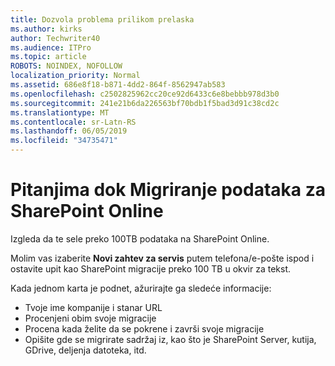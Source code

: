 ```yaml
---
title: Dozvola problema prilikom prelaska
ms.author: kirks
author: Techwriter40
ms.audience: ITPro
ms.topic: article
ROBOTS: NOINDEX, NOFOLLOW
localization_priority: Normal
ms.assetid: 686e8f18-b871-4dd2-864f-8562947ab583
ms.openlocfilehash: c2502825962cc20ce92d6433c6e8bebbb978d3b0
ms.sourcegitcommit: 241e21b6da226563bf70bdb1f5bad3d91c38cd2c
ms.translationtype: MT
ms.contentlocale: sr-Latn-RS
ms.lasthandoff: 06/05/2019
ms.locfileid: "34735471"
---
```

# <a name="issues-while-migrating-data-to-sharepoint-online"></a>Pitanjima dok Migriranje podataka za SharePoint Online

Izgleda da te sele preko 100TB podataka na SharePoint Online.

Molim vas izaberite **Novi zahtev za servis** putem telefona/e-pošte ispod i ostavite upit kao SharePoint migracije preko 100 TB u okvir za tekst.

Kada jednom karta je podnet, ažurirajte ga sledeće informacije: 

- Tvoje ime kompanije i stanar URL
- Procenjeni obim svoje migracije
- Procena kada želite da se pokrene i završi svoje migracije
- Opišite gde se migrirate sadržaj iz, kao što je SharePoint Server, kutija, GDrive, deljenja datoteka, itd.


  

